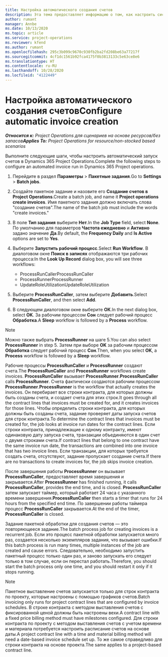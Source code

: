 ```yaml
---
title: Настройка автоматического создания счетов
description: Эта тема предоставляет информацию о том, как настроить систему для автоматического создания счетов.
author: rumant
manager: Annbe
ms.date: 10/13/2020
ms.topic: article
ms.service: project-operations
ms.reviewer: kfend
ms.author: rumant
ms.openlocfilehash: 295c3b099c9670c930fb2ba2fd208be63a77217f
ms.sourcegitcommit: 4cf1dc1561b92fca4175f0b3813133c5e63ce8e6
ms.translationtype: HT
ms.contentlocale: ru-RU
ms.lasthandoff: 10/28/2020
ms.locfileid: "4122449"
---
```

# <a name="configure-automatic-invoice-creation"></a><span data-ttu-id="4e01f-103">Настройка автоматического создания счетов</span><span class="sxs-lookup"><span data-stu-id="4e01f-103">Configure automatic invoice creation</span></span>

<span data-ttu-id="4e01f-104">_**Относится к:** Project Operations для сценариев на основе ресурсов/без запасов_</span><span class="sxs-lookup"><span data-stu-id="4e01f-104">_**Applies To:** Project Operations for resource/non-stocked based scenarios_</span></span>


<span data-ttu-id="4e01f-105">Выполните следующие шаги, чтобы настроить автоматический запуск счетов в Dynamics 365 Project Operations.</span><span class="sxs-lookup"><span data-stu-id="4e01f-105">Complete the following steps to configure an automated invoice run in Dynamics 365 Project operations.</span></span>

1. <span data-ttu-id="4e01f-106">Перейдите в раздел **Параметры** > **Пакетные задания**.</span><span class="sxs-lookup"><span data-stu-id="4e01f-106">Go to **Settings** > **Batch jobs**.</span></span>
2. <span data-ttu-id="4e01f-107">Создайте пакетное задание и назовите его **Создание счетов в Project Operations**.</span><span class="sxs-lookup"><span data-stu-id="4e01f-107">Create a batch job, and name it **Project operations create invoices**.</span></span> <span data-ttu-id="4e01f-108">Имя пакетного задания должно включать слова "создание счетов".</span><span class="sxs-lookup"><span data-stu-id="4e01f-108">The name of the batch job must include the words "create invoices."</span></span>
3. <span data-ttu-id="4e01f-109">В поле **Тип задания** выберите **Нет**.</span><span class="sxs-lookup"><span data-stu-id="4e01f-109">In the **Job Type** field, select **None**.</span></span> <span data-ttu-id="4e01f-110">По умолчанию для параметров **Частота ежедневно** и **Активно** задано значение **Да**.</span><span class="sxs-lookup"><span data-stu-id="4e01f-110">By default, the **Frequency Daily** and **Is Active** options are set to **Yes**.</span></span>
4. <span data-ttu-id="4e01f-111">Выберите **Запустить рабочий процесс**.</span><span class="sxs-lookup"><span data-stu-id="4e01f-111">Select **Run Workflow**.</span></span> <span data-ttu-id="4e01f-112">В диалоговом окне **Поиск в записях** отображаются три рабочих процесса:</span><span class="sxs-lookup"><span data-stu-id="4e01f-112">In the **Look Up Record** dialog box, you will see three workflows:</span></span>

    - <span data-ttu-id="4e01f-113">ProcessRunCaller</span><span class="sxs-lookup"><span data-stu-id="4e01f-113">ProcessRunCaller</span></span>
    - <span data-ttu-id="4e01f-114">ProcessRunner</span><span class="sxs-lookup"><span data-stu-id="4e01f-114">ProcessRunner</span></span>
    - <span data-ttu-id="4e01f-115">UpdateRoleUtilization</span><span class="sxs-lookup"><span data-stu-id="4e01f-115">UpdateRoleUtilization</span></span>

5. <span data-ttu-id="4e01f-116">Выберите **ProcessRunCaller**, затем выберите **Добавить**.</span><span class="sxs-lookup"><span data-stu-id="4e01f-116">Select **ProcessRunCaller**, and then select **Add**.</span></span>
6. <span data-ttu-id="4e01f-117">В следующем диалоговом окне выберите **ОК**.</span><span class="sxs-lookup"><span data-stu-id="4e01f-117">In the next dialog box, select **OK**.</span></span> <span data-ttu-id="4e01f-118">За рабочим процессом **Сон** следует рабочий процесс **Обработка**.</span><span class="sxs-lookup"><span data-stu-id="4e01f-118">A **Sleep** workflow is followed by a **Process** workflow.</span></span>

  > [!NOTE]
  > <span data-ttu-id="4e01f-119">Можно также выбрать **ProcessRunner** на шаге 5.</span><span class="sxs-lookup"><span data-stu-id="4e01f-119">You can also select **ProcessRunner** in step 5.</span></span> <span data-ttu-id="4e01f-120">Затем при выборе **OK** за рабочим процессом **Обработка** следует рабочий процесс **Сон**.</span><span class="sxs-lookup"><span data-stu-id="4e01f-120">Then, when you select **OK**, a **Process** workflow is followed by a **Sleep** workflow.</span></span>

<span data-ttu-id="4e01f-121">Рабочие процессы **ProcessRunCaller** и **ProcessRunner** создают счета.</span><span class="sxs-lookup"><span data-stu-id="4e01f-121">The **ProcessRunCaller** and **ProcessRunner** workflows create invoices.</span></span> <span data-ttu-id="4e01f-122">**ProcessRunCaller** вызывает **ProcessRunner**.</span><span class="sxs-lookup"><span data-stu-id="4e01f-122">**ProcessRunCaller** calls **ProcessRunner**.</span></span> <span data-ttu-id="4e01f-123">Счета фактически создаются рабочим процессом **ProcessRunner**.</span><span class="sxs-lookup"><span data-stu-id="4e01f-123">**ProcessRunner** is the workflow that actually creates the invoices.</span></span> <span data-ttu-id="4e01f-124">Он перебирает все строки контракта, для которых должны быть созданы счета, и создает счета для этих строк.</span><span class="sxs-lookup"><span data-stu-id="4e01f-124">It goes through all the contract lines that invoices must be created for, and it creates invoices for those lines.</span></span> <span data-ttu-id="4e01f-125">Чтобы определить строки контракта, для которых должны быть созданы счета, задание проверяет даты запуска счетов для строк контракта.</span><span class="sxs-lookup"><span data-stu-id="4e01f-125">To determine the contract lines that invoices must be created for, the job looks at invoice run dates for the contract lines.</span></span> <span data-ttu-id="4e01f-126">Если строки контракта, принадлежащие к одному контракту, имеют одинаковую дату запуска счета, транзакции объединяются в один счет с двумя строками счета.</span><span class="sxs-lookup"><span data-stu-id="4e01f-126">If contract lines that belong to one contract have the same invoice run date, the transactions are combined into one invoice that has two invoice lines.</span></span> <span data-ttu-id="4e01f-127">Если транзакции, для которых требуется создать счета, отсутствуют, задание пропускает создание счета.</span><span class="sxs-lookup"><span data-stu-id="4e01f-127">If there are no transactions to create invoices for, the job skips invoice creation.</span></span>

<span data-ttu-id="4e01f-128">После завершения работы **ProcessRunner** он вызывает **ProcessRunCaller**, предоставляет время завершения и закрывается.</span><span class="sxs-lookup"><span data-stu-id="4e01f-128">After **ProcessRunner** has finished running, it calls **ProcessRunCaller**, provides the end time, and is closed.</span></span> <span data-ttu-id="4e01f-129">**ProcessRunCaller** затем запускает таймер, который работает 24 часа с указанного времени завершения.</span><span class="sxs-lookup"><span data-stu-id="4e01f-129">**ProcessRunCaller** then starts a timer that runs for 24 hours from the specified end time.</span></span> <span data-ttu-id="4e01f-130">По завершении работы таймера процесс **ProcessRunCaller** закрывается.</span><span class="sxs-lookup"><span data-stu-id="4e01f-130">At the end of the timer, **ProcessRunCaller** is closed.</span></span>

<span data-ttu-id="4e01f-131">Задание пакетной обработки для создания счетов — это повторяющееся задание.</span><span class="sxs-lookup"><span data-stu-id="4e01f-131">The batch process job for creating invoices is a recurrent job.</span></span> <span data-ttu-id="4e01f-132">Если это процесс пакетной обработки запускается много раз, создается несколько экземпляров задания, что вызывает ошибки.</span><span class="sxs-lookup"><span data-stu-id="4e01f-132">If this batch process is run many times, multiple instances of the job are created and cause errors.</span></span> <span data-ttu-id="4e01f-133">Следовательно, необходимо запустить пакетный процесс только один раз, и заново запускать его следует только в том случае, если он перестал работать.</span><span class="sxs-lookup"><span data-stu-id="4e01f-133">Therefore, you should start the batch process only one time, and you should restart it only if it stops running.</span></span>

> [!NOTE]
> <span data-ttu-id="4e01f-134">Пакетное выставление счетов запускается только для строк контракта по проекту, которые настроены с помощью графиков счетов.</span><span class="sxs-lookup"><span data-stu-id="4e01f-134">Batch invoicing only runs for project contract lines that are configured by invoice schedules.</span></span> <span data-ttu-id="4e01f-135">В строке контракта с методом выставления счетов с фиксированной ценой должны быть настроены вехи.</span><span class="sxs-lookup"><span data-stu-id="4e01f-135">A contract line with a fixed price billing method must have milestones configured.</span></span> <span data-ttu-id="4e01f-136">Для строки контракта по проекту с методом выставления счетов с учетом времени и материала потребуется настроить расписание счетов на основе даты.</span><span class="sxs-lookup"><span data-stu-id="4e01f-136">A project contract line with a time and material billing method will need a date-based invoice schedule set up.</span></span> <span data-ttu-id="4e01f-137">То же самое справедливо для строки контракта на основе проекта.</span><span class="sxs-lookup"><span data-stu-id="4e01f-137">The same applies to a project-based contract line.</span></span>     
